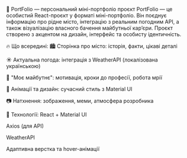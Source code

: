 💼 PortFolio — персональний міні-портфоліо проєкт
PortFolio — це особистий React-проєкт у форматі міні-портфоліо. Він поєднує інформацію про рідне місто, інтеграцію з реальним погодним API, а також візуалізацію власного бачення майбутньої кар’єри. Проєкт створено з акцентом на дизайн, інтерфейс та особисту ідентичність.

🔥 Що всередині:
🏙️ Сторінка про місто: історія, факти, цікаві деталі

☀️ Актуальна погода: інтеграція з WeatherAPI (локалізована українською)

🚀 "Моє майбутнє": мотивація, кроки до професії, робота мрії

🎨 Анімації та дизайн: сучасний стиль з Material UI

📷 Натхнення: зображення, меми, атмосфера розробника

🧰 Технології:
React + Material UI

Axios (для API)

WeatherAPI

Адаптивна верстка та hover-анімації
